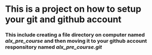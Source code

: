 ﻿# This is a project on how to setup your git and github account
### This include creating a file directory on computer named *alx_pre_course* and then moving it to your github account responsitory named *alx_pre_course.git*